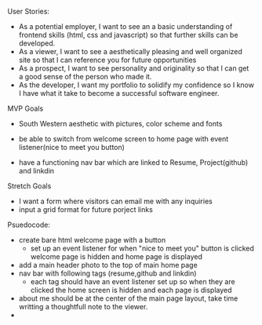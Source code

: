 User Stories:
- As a potential employer, I want to see an a basic understanding of frontend skills (html, css and javascript) so that further skills can be developed.
- As a viewer, I want to see a aesthetically pleasing and well organized site so that I can reference you for future opportunities
- As a prospect, I want to see personality and originality so that I can get a good sense of the person who made it.
- As the developer, I want my portfolio to solidify my confidence so I know I have what it take to become a successful software engineer.

MVP Goals
- South Western aesthetic with pictures, color scheme and fonts

- be able to switch from welcome screen to home page with event listener(nice to meet you button)
- have a functioning nav bar which are linked to Resume, Project(github) and linkdin

Stretch Goals
- I want a form where visitors can email me with any inquiries
- input a grid format for future porject links



Psuedocode:
- create bare html welcome page with a button
    - set up an event listener for when "nice to meet you" button is clicked welcome page is hidden and home page is displayed 
- add a main header photo to the top of main home page 
- nav bar with following tags (resume,github and linkdin)
    - each tag should have an event listener set up so when they are clicked 
    the home screen is hidden and each page is displayed 
- about me should be at the center of the main page layout, take time writting a thoughtfull note to the viewer.
- 